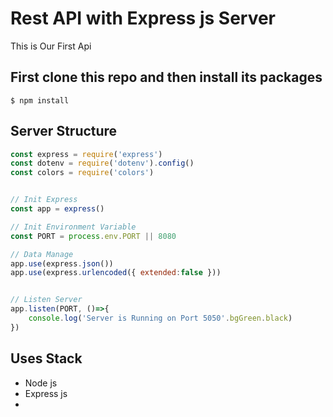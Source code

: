 # Rest API with Express js Server

This is Our First Api

## First clone this repo and then install its packages

```consol
$ npm install
```

## Server Structure

```js
const express = require('express')
const dotenv = require('dotenv').config()
const colors = require('colors')


// Init Express
const app = express()

// Init Environment Variable
const PORT = process.env.PORT || 8080

// Data Manage
app.use(express.json())
app.use(express.urlencoded({ extended:false }))


// Listen Server
app.listen(PORT, ()=>{
    console.log('Server is Running on Port 5050'.bgGreen.black)
})
```

## Uses Stack

* Node js
* Express js
* 